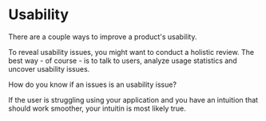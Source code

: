 # Usability

There are a couple ways to improve a product's usability.

To reveal usability issues, you might want to conduct a holistic review. The best way - of course - is to talk to users, analyze usage statistics and uncover usability issues.

How do you know if an issues is an usability issue?

If the user is struggling using your application and you have an intuition that should work smoother, your intuitin is most likely true.